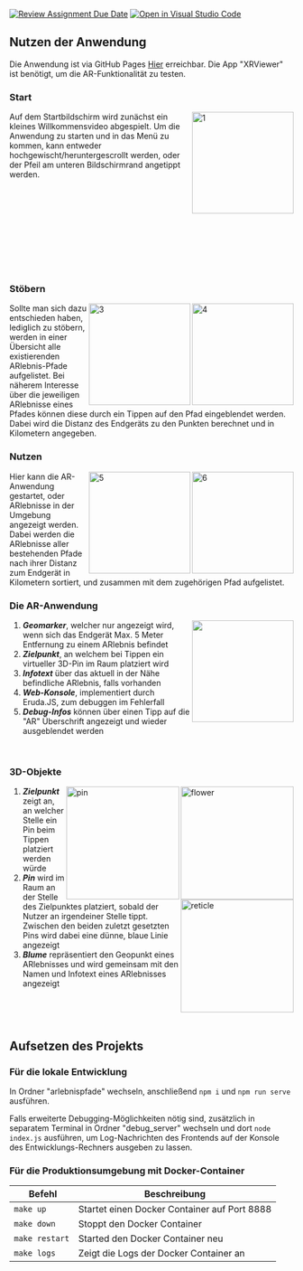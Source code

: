 [![Review Assignment Due Date](https://classroom.github.com/assets/deadline-readme-button-22041afd0340ce965d47ae6ef1cefeee28c7c493a6346c4f15d667ab976d596c.svg)](https://classroom.github.com/a/Z0RQPfMP)
[![Open in Visual Studio Code](https://classroom.github.com/assets/open-in-vscode-2e0aaae1b6195c2367325f4f02e2d04e9abb55f0b24a779b69b11b9e10269abc.svg)](https://classroom.github.com/online_ide?assignment_repo_id=10744885&assignment_repo_type=AssignmentRepo)
## Nutzen der Anwendung
Die Anwendung ist via GitHub Pages [Hier](https://mi-classroom.github.io/mi-web-technologien-beiboot-ss2023-sebastianbroc/) erreichbar.
Die App "XRViewer" ist benötigt, um die AR-Funktionalität zu testen.

### Start

<img width="180" alt="1" align="right" style="padding-bottom: 100;" src="https://github.com/mi-classroom/mi-web-technologien-beiboot-ss2023-sebastianbroc/assets/63352229/00eca2eb-727b-48d1-9004-b6e3dfb61f62">
Auf dem Startbildschirm wird zunächst ein kleines Willkommensvideo abgespielt. 
Um die Anwendung zu starten und in das Menü zu kommen, kann entweder hochgewischt/heruntergescrollt werden, oder der Pfeil am unteren Bildschirmrand angetippt werden.
<br clear="right"/>

### Stöbern

<img width="180" alt="4" align="right" src="https://github.com/mi-classroom/mi-web-technologien-beiboot-ss2023-sebastianbroc/assets/63352229/be7d76f4-ba93-4335-88f8-cb1d755e6f51">
<img width="180" alt="3" align="right" src="https://github.com/mi-classroom/mi-web-technologien-beiboot-ss2023-sebastianbroc/assets/63352229/910caa74-cdb2-49e5-b5aa-bc0b31174413">
Sollte man sich dazu entschieden haben, lediglich zu stöbern, werden in einer Übersicht alle existierenden ARlebnis-Pfade aufgelistet. Bei näherem Interesse über die jeweiligen ARlebnisse eines Pfades können diese durch ein Tippen auf den Pfad eingeblendet werden. Dabei wird die Distanz des Endgeräts zu den Punkten berechnet und in Kilometern angegeben.
<br clear="right"/>

### Nutzen
<img width="180" alt="6" align="right" src="https://github.com/mi-classroom/mi-web-technologien-beiboot-ss2023-sebastianbroc/assets/63352229/77338625-5d50-4280-814e-6fcaec5b5815">
<img width="180" alt="5" align="right" src="https://github.com/mi-classroom/mi-web-technologien-beiboot-ss2023-sebastianbroc/assets/63352229/8f0e30f2-1a19-4bd4-ae87-dca1af723065">
Hier kann die AR-Anwendung gestartet, oder ARlebnisse in der Umgebung angezeigt werden. Dabei werden die ARlebnisse aller bestehenden Pfade nach ihrer Distanz zum Endgerät in Kilometern sortiert, und zusammen mit dem zugehörigen Pfad aufgelistet.
<br clear="right"/>

### Die AR-Anwendung
<img width="180" align="right" src="https://github.com/mi-classroom/mi-web-technologien-beiboot-ss2023-sebastianbroc/assets/63352229/946316a5-aba1-4a53-988b-028b8c72d9ee">

1. **_Geomarker_**, welcher nur angezeigt wird, wenn sich das Endgerät Max. 5 Meter Entfernung zu einem ARlebnis befindet
2. **_Zielpunkt_**, an welchem bei Tippen ein virtueller 3D-Pin im Raum platziert wird
3. **_Infotext_** über das aktuell in der Nähe befindliche ARlebnis, falls vorhanden
4. **_Web-Konsole_**, implementiert durch Eruda.JS, zum debuggen im Fehlerfall
5. **_Debug-Infos_** können über einen Tipp auf die "AR" Überschrift angezeigt und wieder ausgeblendet werden
<br clear="right">

### 3D-Objekte
<img height="200" align="right" alt="flower" src="https://github.com/mi-classroom/mi-web-technologien-beiboot-ss2023-sebastianbroc/assets/63352229/b73d699c-7440-4c60-9481-ab2bbec1e625">
<img height="200" align="right" alt="pin" src="https://github.com/mi-classroom/mi-web-technologien-beiboot-ss2023-sebastianbroc/assets/63352229/2c561101-46bd-4229-97dc-b9f7cc3cb81e">
<img width="200" align="right" alt="reticle" src="https://github.com/mi-classroom/mi-web-technologien-beiboot-ss2023-sebastianbroc/assets/63352229/1c9f3d59-cd8f-4a2e-8fd1-f0ec57864892">

1. **_Zielpunkt_** zeigt an, an welcher Stelle ein Pin beim Tippen platziert werden würde
2. **_Pin_** wird im Raum an der Stelle des Zielpunktes platziert, sobald der Nutzer an irgendeiner Stelle tippt. Zwischen den beiden zuletzt gesetzten Pins wird dabei eine dünne, blaue Linie angezeigt
3. **_Blume_** repräsentiert den Geopunkt eines ARlebnisses und wird gemeinsam mit den Namen und Infotext eines ARlebnisses angezeigt
<br clear="right"/>
<br clear="right"/>


## Aufsetzen des Projekts

### Für die lokale Entwicklung

In Ordner "arlebnispfade" wechseln, anschließend `npm i` und `npm run serve` ausführen.

Falls erweiterte Debugging-Möglichkeiten nötig sind, zusätzlich in separatem Terminal in Ordner "debug_server" wechseln und dort `node index.js` ausführen, um Log-Nachrichten des Frontends auf der Konsole des Entwicklungs-Rechners ausgeben zu lassen.


### Für die Produktionsumgebung mit Docker-Container
| Befehl | Beschreibung                                 |
| --- |----------------------------------------------|
| `make up` | Startet einen Docker Container auf Port 8888 |
| `make down` | Stoppt den Docker Container                  |
| `make restart` | Started den Docker Container neu              |
| `make logs` | Zeigt die Logs der Docker Container an       |
